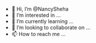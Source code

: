 - 👋 Hi, I’m @NancySheha
- 👀 I’m interested in ...
- 🌱 I’m currently learning ...
- 💞️ I’m looking to collaborate on ...
- 📫 How to reach me ...

<!---
NancySheha/NancySheha is a ✨ special ✨ repository because its `README.md` (this file) appears on your GitHub profile.
You can click the Preview link to take a look at your changes.
--->

